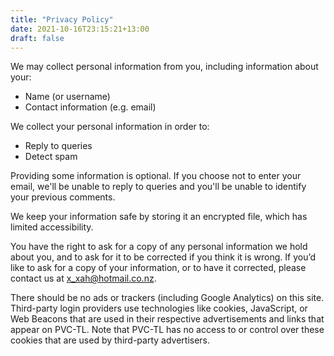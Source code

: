 ```yaml
---
title: "Privacy Policy"
date: 2021-10-16T23:15:21+13:00
draft: false
---
```


We may collect personal information from you, including information about your:
- Name (or username)
- Contact information (e.g. email)

We collect your personal information in order to:
- Reply to queries
- Detect spam

Providing some information is optional. If you choose not to enter your email, we'll be unable to reply to queries and you'll be unable to identify your previous comments.

We keep your information safe by storing it an encrypted file, which has limited accessibility.

You have the right to ask for a copy of any personal information we hold about you, and to ask for it to be corrected if you think it is wrong. If you’d like to ask for a copy of your information, or to have it corrected, please contact us at x_xah@hotmail.co.nz.

There should be no ads or trackers (including Google Analytics) on this site. Third-party login providers use technologies like cookies, JavaScript, or Web Beacons that are used in their respective advertisements and links that appear on PVC-TL. Note that PVC-TL has no access to or control over these cookies that are used by third-party advertisers.